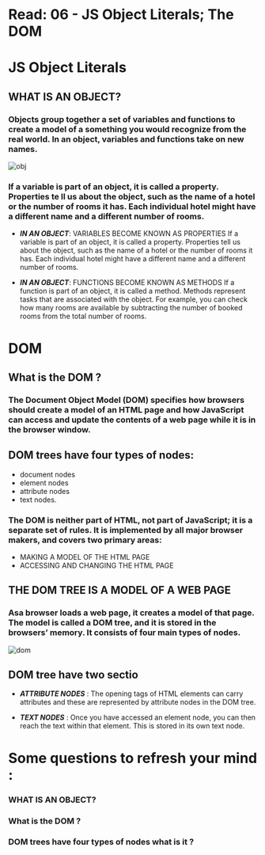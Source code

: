 # Read: 06 - JS Object Literals; The DOM


# JS Object Literals
## WHAT IS AN OBJECT?
### Objects group together a set of variables and functions to create a model of a something you would recognize from the real world. In an object, variables and functions take on new names.

![obj](https://image.slidesharecdn.com/jsoreillywebinar-140805111842-phpapp02/95/intro-to-javascript-15-638.jpg?cb=1407237609)

### If a variable is part of an object, it is called a property. Properties te ll us about the object, such as the name of a hotel or the number of rooms it has. Each individual hotel might have a different name and a different number of rooms.
 
  * ***IN AN OBJECT***: VARIABLES BECOME KNOWN AS PROPERTIES  If a variable is part of an object, it is called a property. Properties tell us about the object, such as the name of a hotel or the number of rooms it has. Each individual hotel might have a different name and a different number of rooms.

  * ***IN AN OBJECT***: FUNCTIONS BECOME KNOWN AS METHODS If a function is part of an object, it is called a method. Methods represent tasks that are associated with the object. For example, you can check how many rooms are available by subtracting the number of booked rooms from the total number of rooms.

  # DOM

  ## What is the DOM ?
  ### The Document Object Model (DOM) specifies how browsers should create a model of an HTML page and how JavaScript can access and update the contents of a web page while it is in the browser window.

  ## DOM trees have four types of nodes:

* document nodes
* element nodes
* attribute nodes
* text nodes.

 ### The DOM is neither part of HTML, not part of JavaScript; it is a separate set of rules. It is implemented by all major browser makers, and covers two primary areas:

* MAKING A MODEL OF THE HTML PAGE
* ACCESSING AND CHANGING THE HTML PAGE

## THE DOM TREE IS A MODEL OF A WEB PAGE

### Asa browser loads a web page, it creates a model of that page. The model is called a DOM tree, and it is stored in the browsers’ memory. It consists of four main types of nodes.

![dom](https://www.javascript-kurs.de/bilder/dom-beispiel-document-object-model.jpg)

## DOM tree have two sectio

* ***ATTRIBUTE NODES*** : The opening tags of HTML elements can carry attributes and these are represented by attribute nodes in the DOM tree.

* ***TEXT NODES*** : Once you have accessed an element node, you can then reach the text within that element. This is stored in its own text node. 



 
# Some questions to refresh your mind :
###  WHAT IS AN OBJECT?
### What is the DOM ?
### DOM trees have four types of nodes what is it ?